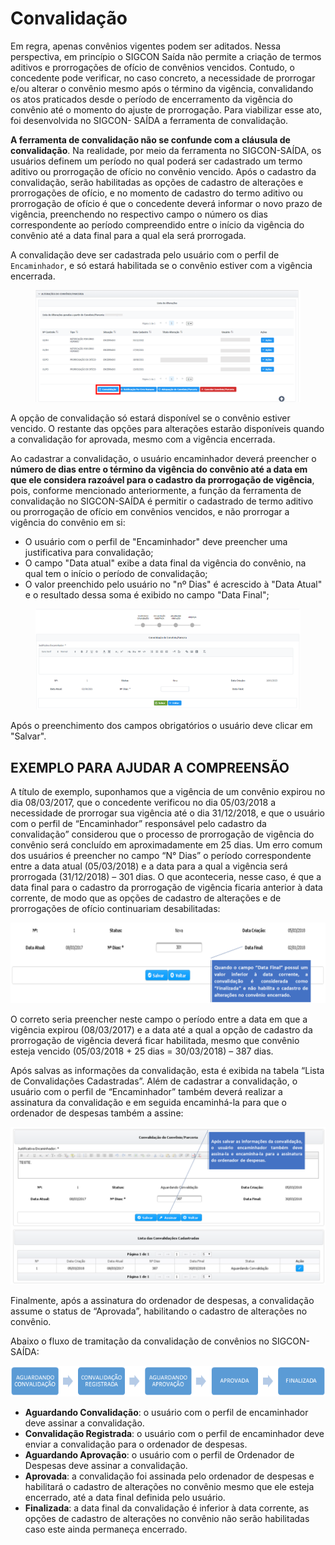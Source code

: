 # Convalidação

Em regra, apenas convênios vigentes podem ser aditados. Nessa perspectiva, em princípio o SIGCON Saída não permite a criação de termos aditivos e prorrogações de ofício de convênios vencidos. Contudo, o concedente pode verificar, no caso concreto, a necessidade de prorrogar e/ou alterar o convênio mesmo após o término da vigência, convalidando os atos praticados desde o período de encerramento da vigência do convênio até o momento do ajuste de prorrogação. Para viabilizar esse ato, foi desenvolvida no SIGCON- SAÍDA a ferramenta de convalidação.


**A ferramenta de convalidação não se confunde com a cláusula de convalidação**. Na realidade, por meio da ferramenta no SIGCON-SAÍDA, os usuários definem um período no qual poderá ser cadastrado um termo aditivo ou prorrogação de ofício no convênio vencido. Após o cadastro da convalidação, serão habilitadas as opções de cadastro de alterações e prorrogações de ofício, e no momento de cadastro do termo aditivo ou prorrogação de ofício é que o concedente deverá informar o novo prazo de vigência, preenchendo no respectivo campo o número os dias correspondente ao período compreendido entre o início da vigência do convênio até a data final para a qual ela será prorrogada.

A convalidação deve ser cadastrada pelo usuário com o perfil de `Encaminhador`, e só estará habilitada se o convênio estiver com a vigência encerrada.

<figure><img src="../../../.gitbook/assets/image.png" alt=""><figcaption></figcaption></figure>

A opção de convalidação só estará disponível se o convênio estiver vencido. O restante das opções para alterações estarão disponíveis quando a convalidação for aprovada, mesmo com a vigência encerrada.


Ao cadastrar a convalidação, o usuário encaminhador deverá preencher o **número de dias entre o término da vigência do convênio até a data em que ele considera razoável para o cadastro da prorrogação de vigência**, pois, conforme mencionado anteriormente, a função da ferramenta de convalidação no SIGCON-SAÍDA é permitir o cadastrado de termo aditivo ou prorrogação de ofício em convênios vencidos, e não prorrogar a vigência do convênio em si:

* O usuário com o perfil de "Encaminhador" deve preencher uma justificativa para convalidação;
* O campo "Data atual" exibe a data final da vigência do convênio, na qual tem o início o período de convalidação;
* O valor preenchido pelo usuário no "nº Dias" é acrescido à "Data Atual" e o resultado dessa soma é exibido no campo "Data Final";

<figure><img src="../../../.gitbook/assets/image (1) (2) (1).png" alt=""><figcaption></figcaption></figure>

Após o preenchimento dos campos obrigatórios o usuário deve clicar em "Salvar".

## EXEMPLO PARA AJUDAR A COMPREENSÃO

A título de exemplo, suponhamos que a vigência de um convênio expirou no dia 08/03/2017, que o concedente verificou no dia 05/03/2018 a necessidade de prorrogar sua vigência até o dia 31/12/2018, e que o usuário com o perfil de “Encaminhador” responsável pelo cadastro da convalidação” considerou que o processo de prorrogação de vigência do convênio será concluído em aproximadamente em 25 dias. Um erro comum dos usuários é preencher no campo “N° Dias” o período correspondente entre a data atual (05/03/2018) e a data para a qual a vigência será prorrogada (31/12/2018) – 301 dias. O que aconteceria, nesse caso, é que a data final para o cadastro da prorrogação de vigência ficaria anterior à data corrente, de modo que as opções de cadastro de alterações e de prorrogações de ofício continuariam desabilitadas:

![](<../../../.gitbook/assets/image (152).png>)

O correto seria preencher neste campo o período entre a data em que a vigência expirou (08/03/2017) e a data até a qual a opção de cadastro da prorrogação de vigência deverá ficar habilitada, mesmo que convênio esteja vencido (05/03/2018 + 25 dias = 30/03/2018) – 387 dias.

Após salvas as informações da convalidação, esta é exibida na tabela “Lista de Convalidações Cadastradas”. Além de cadastrar a convalidação, o usuário com o perfil de “Encaminhador” também deverá realizar a assinatura da convalidação e em seguida encaminhá-la para que o ordenador de despesas também a assine:

![](<../../../.gitbook/assets/image (23).png>)

Finalmente, após a assinatura do ordenador de despesas, a convalidação assume o status de “Aprovada”, habilitando o cadastro de alterações no convênio.


Abaixo o fluxo de tramitação da convalidação de convênios no SIGCON-SAÍDA:

![](<../../../.gitbook/assets/image (79).png>)

*
  **Aguardando Convalidação**: o usuário com o perfil de encaminhador deve assinar a convalidação.
* **Convalidação Registrada**: o usuário com o perfil de encaminhador deve enviar a convalidação para o ordenador de despesas.
* **Aguardando Aprovação**: o usuário com o perfil de Ordenador de Despesas deve assinar a convalidação.
* **Aprovada**: a convalidação foi assinada pelo ordenador de despesas e habilitará o cadastro de alterações no convênio mesmo que ele esteja encerrado, até a data final definida pelo usuário.&#x20;
* **Finalizada**: a data final da convalidação é inferior à data corrente, as opções de cadastro de alterações no convênio não serão habilitadas caso este ainda permaneça encerrado.
